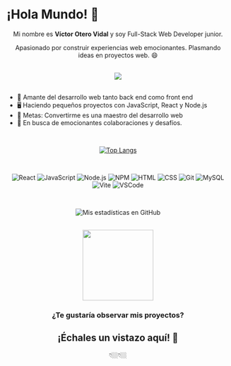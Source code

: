 # ¡Hola Mundo! 👋

<div align="right">

</div>

<div align="center">

  Mi nombre es <b>Víctor Otero Vidal</b> y soy Full-Stack Web Developer junior.

  Apasionado por construir experiencias web emocionantes. Plasmando ideas en proyectos web. 😄

<br/>
<a href="https://www.linkedin.com/in/victoroterovidal/">
  <img
    src="https://img.shields.io/badge/-Víctor_Otero_Vidal-orange?style=-square&logo=Linkedin&logoColor=white&color=A0522D&link=https://www.linkedin.com/in/victoroterovidal/"/>
</a>

 
</div>
<br/>

* 🎨 Amante del desarrollo web tanto back end como front end
* 🖥️ Haciendo pequeños proyectos con JavaScript, React y Node.js
* 📑 Metas: Convertirme es una maestro del desarrollo web 
* 👥 En busca de emocionantes colaboraciones y desafíos.

<br />

<div align="center">

[![Top Langs](https://github-readme-stats.vercel.app/api/top-langs/?username=Victorotr&custom_title=Lenguajes%20más%20usados&layout=compact&bg_color=22272E&text_color=ffffff&hide_border=true&title_color=FDBCB4)](https://github.com/FlorPManzano/github-readme-stats)

</div>

<br />

<div align="center">

  ![React](https://img.shields.io/badge/React-61DAFB.svg?style=for-the-badge&logo=React&logoColor=22272E)
  ![JavaScript](https://img.shields.io/badge/JavaScript-F7DF1E.svg?style=for-the-badge&logo=JavaScript&logoColor=22272E)
  ![Node.js](https://img.shields.io/badge/Node.js-339933.svg?style=for-the-badge&logo=nodedotjs&logoColor=white)
  ![NPM](https://img.shields.io/badge/NPM-%23CB3837.svg?style=for-the-badge&logo=npm&logoColor=white)
  ![HTML](https://img.shields.io/badge/HTML5-E34F26?style=for-the-badge&logo=html5&logoColor=white)
  ![CSS](https://img.shields.io/badge/CSS3-1572B6?style=for-the-badge&logo=css3&logoColor=white)
  ![Git](https://img.shields.io/badge/GIT-E44C30?style=for-the-badge&logo=git&logoColor=white)
  ![MySQL](https://img.shields.io/badge/MySQL-005C84?style=for-the-badge&logo=mysql&logoColor=white)
  ![Vite](https://img.shields.io/badge/Vite-646CFF.svg?style=for-the-badge&logo=Vite&logoColor=white)
  ![VSCode](https://img.shields.io/badge/Visual%20Studio%20Code-007ACC.svg?style=for-the-badge&logo=Visual-Studio-Code&logoColor=white)

</div>

<br />

<div align="center">
  
  ![Mis estadísticas en GitHub](https://github-readme-stats.vercel.app/api?username=Victorotr&count_private=true&include_all_commits&custom_title=Mis%20Estadísticas%20en%20GitHub&show_icons=true&bg_color=22272E&text_color=ffffff&hide_border=true&title_color=FDBCB4&icon_color=EB636B)
  
</div>

<br />
<div align="center">
  
 <img src="https://streak-stats.demolab.com?user=Victorotr&count_private=true&theme=tokyonight-duo&hide_border=true&locale=es&background=22272EE7&ring=EB636B&fire=FDBCB4&currStreakNum=ffffff&sideNums=ffffff&sideLabels=FDBCB4&dates=ffffff&currStreakLabel=EB636B" height="160"/>
  
</div>

<h3 align="center">
¿Te gustaría observar mis proyectos?
</h3>
<h2 align="center">
¡Échales un vistazo aquí! 👀
</h2>

<div align="center">👇🏼👇🏼</div>
